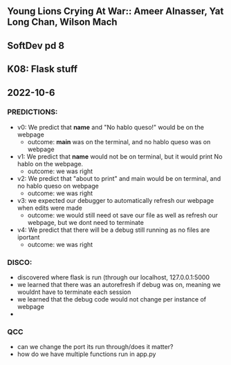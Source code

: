 ## Young Lions Crying At War:: Ameer Alnasser, Yat Long Chan, Wilson Mach
## SoftDev pd 8
## K08: Flask stuff
## 2022-10-6

### PREDICTIONS:
- v0: We predict that __name__ and "No hablo queso!" would be on the webpage
	* outcome: __main__ was on the terminal, and no hablo queso was on webpage
- v1: We predict that __name__ would not be on terminal, but it would print No hablo on the webpage.
	* outcome: we was right
- v2: We predict that "about to print" and main would be on terminal, and no hablo queso on webpage
	* outcome: we was right
- v3: we expected our debugger to automatically refresh our webpage when edits were made
	* outcome: we would still need ot save our file as well as refresh our webpage, but we dont need to terminate
- v4: We predict that there will be a debug still running as no files are iportant
	* outcome: we was right
### DISCO:
- discovered where flask is run (through our localhost, 127.0.0.1:5000
- we learned that there was an autorefresh if debug was on, meaning we wouldnt have to terminate each session
- we learned that the debug code would not change per instance of webpage
- 
### QCC
- can we change the port its run through/does it matter?
- how do we have multiple functions run in app.py
